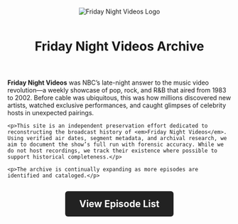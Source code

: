 <header style="text-align: center; margin-top: 2em;">
  <img src="/fnv-archive/assets/images/FNV-logo-tweaked.jpg" alt="Friday Night Videos Logo"
       style="max-width: 300px; margin-bottom: 1em;">
  <h1 style="text-align: center;">Friday Night Videos Archive</h1>
</header>


  <section>
    <p><strong>Friday Night Videos</strong> was NBC’s late-night answer to the music video revolution—a weekly showcase of pop, rock, and R&B that aired from 1983 to 2002. Before cable was ubiquitous, this was how millions discovered new artists, watched exclusive performances, and caught glimpses of celebrity hosts in unexpected pairings.</p>

    <p>This site is an independent preservation effort dedicated to reconstructing the broadcast history of <em>Friday Night Videos</em>. Using verified air dates, segment metadata, and archival research, we aim to document the show’s full run with forensic accuracy. While we do not host recordings, we track their existence where possible to support historical completeness.</p>

    <p>The archive is continually expanding as more episodes are identified and cataloged.</p>
  </section>


<div style="text-align: center; margin-top: 2em;">
  <a href="/fnv-archive/episodes" style="
    display: inline-block;
    font-size: 1.5em;
    font-weight: bold;
    padding: 0.75em 1.5em;
    background-color: #222;
    color: #fff;
    text-decoration: none;
    border-radius: 6px;
    transition: background-color 0.3s ease;
  " onmouseover="this.style.backgroundColor='#444'" onmouseout="this.style.backgroundColor='#222'">
    View Episode List
  </a>
</div>
